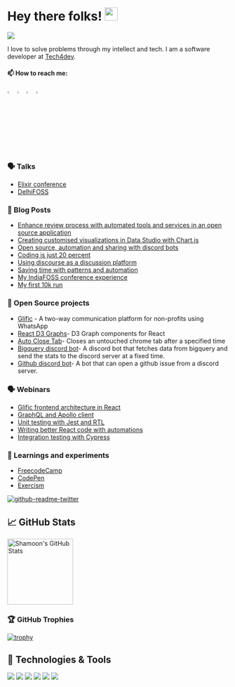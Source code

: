 # Hey there folks! <img src="https://raw.githubusercontent.com/MartinHeinz/MartinHeinz/master/wave.gif" width="30">


![](https://visitor-badge.glitch.me/badge?page_id=mdshamoon.mdshamoon)

I love to solve problems through my intellect and tech. I am a software developer at <a href="https://projecttech4dev.org">Tech4dev</a>.


  #### 📫 How to reach me:   
  
  [<img src="https://img.icons8.com/color/48/000000/twitter.png" width="3.5%"/>](https://twitter.com/adab_e_shamoon)
  [<img src="https://img.icons8.com/color/48/000000/linkedin.png" width="3.5%"/>](https://www.linkedin.com/in/mohd-shamoon-4aa7a513b/)
  [<img src="https://img.icons8.com/fluent/48/000000/instagram-new.png" width="3.5%"/>](https://www.instagram.com/mohd_shamoon)
  <a href="mailto:mohd.shamoon@coloredcow.com"> <img src="https://img.icons8.com/fluent/48/000000/gmail.png" width="3.5%"/> </a>

### 🗣️ Talks

- [Elixir conference](https://www.youtube.com/watch?v=oBjOsnMnkNI)
- [DelhiFOSS](https://www.youtube.com/watch?v=ptN6FlkHSsY)

### :newspaper: Blog Posts

- [Enhance review process with automated tools and services in an open source application](https://coloredcow.com/journey-of-improving-review-process-with-automated-tools-and-services/)
- [Creating customised visualizations in Data Studio with Chart.js](https://coloredcow.com/creating-customised-visualizations-in-data-studio-with-chart-js/)
- [Open source, automation and sharing with discord bots](https://coloredcow.com/open-source-automation-and-sharing-with-discord-bots/)
- [Coding is just 20 percent](https://coloredcow.com/coding-is-just-20-percent/)
- [Using discourse as a discussion platform](https://coloredcow.com/using-discourse-as-a-discussion-platform/)
- [Saving time with patterns and automation](https://coloredcow.com/saving-time-with-patterns-and-automation/)
- [My IndiaFOSS conference experience](https://coloredcow.com/my-indiafoss-2-0-experience/)
- [My first 10k run](https://coloredcow.com/with-a-goal-in-mind-and-proper-planning-anything-is-possible%ef%bf%bc/)


### :blue_book: Open Source projects

- [Glific](https://github.com/glific/glific-frontend) - A two-way communication platform for non-profits using WhatsApp
- [React D3 Graphs](https://github.com/mdshamoon/react-d3-graphs)- D3 Graph components for React 
- [Auto Close Tab](https://github.com/mdshamoon/auto-close-tab)- Closes an untouched chrome tab after a specified time
- [Bigquery discord bot](https://github.com/mdshamoon/bigquery-discord-bot)- A discord bot that fetches data from bigquery and send the stats to the discord server at a fixed time.
- [Github discord bot](https://github.com/mdshamoon/github-issues-bot)- A bot that can open a github issue from a discord server.

### 🗣️ Webinars

- [Glific frontend architecture in React](https://www.youtube.com/watch?v=rm8I1Yn4Ehk)
- [GraphQL and Apollo client](https://www.youtube.com/watch?v=QbBRvNaYL-I)
- [Unit testing with Jest and RTL](https://www.youtube.com/watch?v=l0GBD6j4ZOQ)
- [Writing better React code with automations](https://www.youtube.com/watch?v=-EU3wj8gRfo)
- [Integration testing with Cypress](https://www.youtube.com/watch?v=RQPEipPaU0k)

### 🧪 Learnings and experiments

- [FreecodeCamp](https://www.freecodecamp.org/mdshamoon)
- [CodePen](https://codepen.io/mdshamoon)
- [Exercism](https://exercism.org/profiles/mdshamoon)



[![github-readme-twitter](https://github-readme-twitter.gazf.vercel.app/api?id=Tech_e_moon&layout=wide)](https://twitter.com/Tech_e_moon)

## &#x1f4c8; GitHub Stats


<a href="https://github.com/mdshamoon/mdshamoon">
  <img align="center" height="150px" src="https://github-readme-stats.vercel.app/api?username=mdshamoon&show_icons=true&hide=stars&line_height=27&count_private=true&theme=vue" alt="Shamoon's GitHub Stats" />
</a>

### 🏆 GitHub Trophies

[![trophy](https://github-profile-trophy.vercel.app/?username=mdshamoon&margin-w=15)](https://github.com/mdshamoon/github-profile-trophy)


## 🔧 Technologies & Tools
![](https://img.shields.io/badge/Editor-VScode-informational?style=flat&logo=visual-studio-code&logoColor=white&color=2bbc8a)
![](https://badges.aleen42.com/src/javascript.svg)
![](https://badges.aleen42.com/src/typescript.svg)
![](https://badges.aleen42.com/src/react.svg)
![](https://badges.aleen42.com/src/jest_1.svg)
![](https://img.shields.io/badge/Code-Laravel-informational?style=flat&logo=laravel&logoColor=white&color=2bbc8a)








<!-- Resources -->
<!-- Icons: https://simpleicons.org/ -->
<!-- GitHub Stats: https://github.com/anuraghazra/github-readme-stats -->
<!-- Emojis: https://emojipedia.org/emoji/ -->
<!-- HTML Emojis: https://www.fileformat.info/index.htm -->
<!-- Shields: https://shields.io/ -->
<!-- Awesome GitHub Profile README: https://github.com/abhisheknaiidu/awesome-github-profile-readme -->
